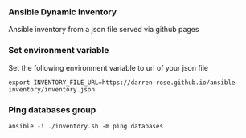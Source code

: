 ### Ansible Dynamic Inventory

Ansible inventory from a json file served via github pages

### Set environment variable

Set the following environment variable to url of your json file

```export INVENTORY_FILE_URL=https://darren-rose.github.io/ansible-inventory/inventory.json```

### Ping databases group 

```ansible -i ./inventory.sh -m ping databases```